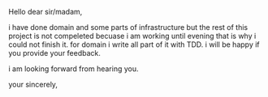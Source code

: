 Hello dear sir/madam,

i have done domain and some parts of infrastructure but the rest of this project is not compeleted becuase i am working until evening that is why i could not finish it.
for domain i write all part of it with TDD.
i will be happy if you provide your feedback. 

i am looking forward from hearing you.

your sincerely,

